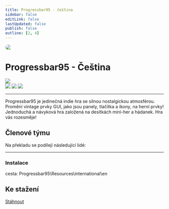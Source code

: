 ```yaml
---
title: Progressbar95 - čeština
sidebar: false
editLink: false
lastUpdated: false
publish: false
outline: [2, 4]
---
```

<script setup lang="ts">
import { ref, onMounted } from 'vue';

// Zadej sem svůj unikátní identifikátor (např. "projekt1")
const fileId = 'infekce';

// Sestav URL s parametrem file podle ID
const apiUrl = `https://mikeproject.4fan.cz/update.php?file=${fileId}`;

// Reaktivní proměnná pro počet stažení
const downloadCount = ref('Načítám počet stažení...');

async function loadCounter() {
  try {
    const response = await fetch(apiUrl);
    const data = await response.json();
    downloadCount.value = data.count;
  } catch {
    downloadCount.value = 'Nepodařilo se načíst počet stažení.';
  }
}

async function incrementCounter() {
  try {
    await fetch(apiUrl, { method: 'POST' });
    await loadCounter();
  } catch {
    console.error('Chyba při zvyšování počítadla');
  }
}

onMounted(() => {
  loadCounter();
  const downloadLink = document.getElementById('download-link');
  if (downloadLink) {
    downloadLink.addEventListener('click', incrementCounter);
  }
});


  
const people = {
  lead: [
    { name: "MikeCZ", role: "Vedení projektu"}
  ]
};
</script>

<div style="border-radius: 16px; overflow: hidden; margin-bottom: 16px;">
  <img src="https://i.imgur.com/xRpbY8J.jpg">
</div>

# Progressbar95 - Čeština

![](https://img.shields.io/badge/přeloženo-100%25-darkgreen?style=for-the-badge)<br>
![](https://img.shields.io/badge/herní%20klient-Steam-grey?style=for-the-badge) 
![](https://img.shields.io/badge/verze%20hry-aktuální-grey?style=for-the-badge) 
![](https://img.shields.io/badge/verze%20překladu-2024/11/11-grey?style=for-the-badge)

------------
Progressbar95 je jedinečná indie hra se silnou nostalgickou atmosférou. Promění vintage prvky GUI, jako jsou panely, tlačítka a ikony, na herní prvky! Jednoduchá a návyková hra založená na desítkách mini-her a hádanek. Hra vás rozesměje!

## Členové týmu

Na překladu se podílejí následující lidé:

<PTeamMembers :members="people.lead" />

<PTeamMembers :members="people.l10n" />

<PTeamMembers :members="people.support" />

<PTeamMembers :members="people.partners" />

<hr>

### Instalace
cesta: Progressbar95\Resources\international\en <br />

## Ke stažení
<div class="download-wrapper">
  <a href="https://www.dropbox.com/scl/fi/wy3jpyxcydhk2s54lnav6/Progressbar95-Czech.7z?rlkey=6z5xn804mbv34d9twaybag005&st=2m6f12bj&dl=1" download id="download-link" target="_self">Stáhnout</a>
  <div class="download-count" v-text="downloadCount"></div>
</div>

<el-divider />









